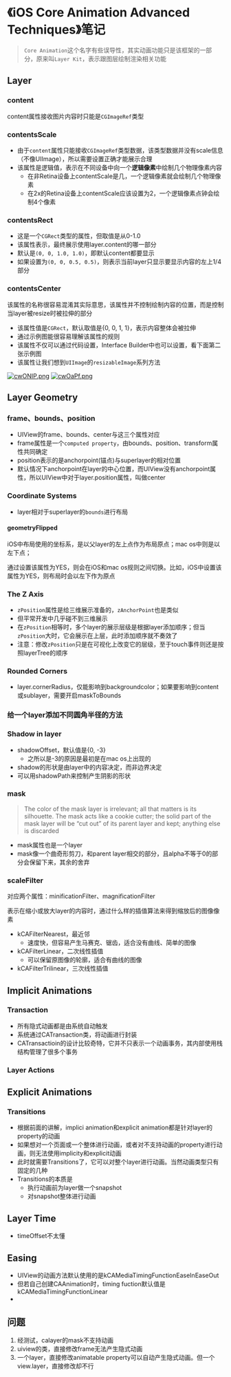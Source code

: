 # 《iOS Core Animation Advanced Techniques》笔记

> `Core Animation`这个名字有些误导性，其实动画功能只是该框架的一部分，原来叫`Layer Kit`，表示跟图层绘制渲染相关功能

## Layer

### content
content属性接收图片内容时只能是`CGImageRef`类型

### contentsScale
- 由于`content`属性只能接收`CGImageRef`类型数据，该类型数据并没有scale信息（不像UIImage），所以需要设置正确才能展示合理
- 该属性是逻辑值，表示在不同设备中向一个**逻辑像素**中绘制几个物理像素内容
	- 在非Retina设备上contentScale是几，一个逻辑像素就会绘制几个物理像素
	- 在2x的Retina设备上contentScale应该设置为2，一个逻辑像素点钟会绘制4个像素

### contentsRect
- 这是一个`CGRect`类型的属性，但取值是从0-1.0
- 该属性表示，最终展示使用layer.content的哪一部分
- 默认是`(0, 0, 1.0, 1.0)`，即默认content都要显示
- 如果设置为`(0, 0, 0.5, 0.5)`，则表示当前layer只显示要显示内容的左上1/4部分

### contentsCenter

该属性的名称很容易混淆其实际意思，该属性并不控制绘制内容的位置，而是控制当layer被resize时被拉伸的部分

- 该属性值是`CGRect`，默认取值是{0, 0, 1, 1}，表示内容整体会被拉伸
- 通过示例图能很容易理解该属性的规则
- 该属性不仅可以通过代码设置，Interface Builder中也可以设置，看下面第二张示例图
- 该属性让我们想到`UIImage`的`resizableImage`系列方法

[![cwONIP.png](https://z3.ax1x.com/2021/04/11/cwONIP.png)](https://imgtu.com/i/cwONIP)
[![cwOaPf.png](https://z3.ax1x.com/2021/04/11/cwOaPf.png)](https://imgtu.com/i/cwOaPf)


## Layer Geometry

### frame、bounds、position
- UIView的frame、bounds、center与这三个属性对应
- frame属性是一个`computed property`，由bounds、position、transform属性共同确定
- position表示的是anchorpoint(锚点)与superlayer的相对位置
- 默认情况下anchorpoint在layer的中心位置，而UIView没有anchorpoint属性，所以UIView中对于layer.position属性，叫做center

### Coordinate Systems

- layer相对于superlayer的`bounds`进行布局

#### geometryFlipped

iOS中布局使用的坐标系，是以父layer的左上点作为布局原点；mac os中则是以左下点；

通过设置该属性为YES，则会在iOS和mac os规则之间切换。比如，iOS中设置该属性为YES，则布局时会以左下作为原点

### The Z Axis

- `zPosition`属性是给三维展示准备的，`zAnchorPoint`也是类似
- 但平常开发中几乎碰不到三维展示
- 在`zPosition`相等时，多个layer的展示层级是根据layer添加顺序；但当`zPosition`大时，它会展示在上层，此时添加顺序就不奏效了
- 注意：修改`zPosition`只是在可视化上改变它的层级，至于touch事件则还是按照layerTree的顺序

### Rounded Corners

- layer.cornerRadius，仅能影响到backgroundcolor；如果要影响到content或sublayer，需要开启maskToBounds


### 给一个layer添加不同圆角半径的方法

### Shadow in layer
- shadowOffset，默认值是{0, -3}
	- 之所以是-3的原因是最初是在mac os上出现的
- shadow的形状是由layer中的内容决定，而非边界决定
- 可以用shadowPath来控制产生阴影的形状

### mask
> The color of the mask layer is irrelevant; all that matters is its silhouette. The mask acts 
like a cookie cutter; the solid part of the mask layer will be “cut out” of its parent layer and 
kept; anything else is discarded

- mask属性也是一个layer
- mask像一个曲奇形剪刀，和parent layer相交的部分，且alpha不等于0的部分会保留下来，其余的舍弃

### scaleFilter

对应两个属性：minificationFilter、magnificationFilter

表示在缩小或放大layer的内容时，通过什么样的插值算法来得到缩放后的图像像素

- kCAFilterNearest，最近邻
	- 速度快，但容易产生马赛克、锯齿，适合没有曲线、简单的图像
- kCAFilterLinear，二次线性插值
	- 可以保留原图像的轮廓，适合有曲线的图像
- kCAFilterTrilinear，三次线性插值

## Implicit Animations

### Transaction
- 所有隐式动画都是由系统自动触发
- 系统通过CATransaction类，将动画进行封装
- CATransactioin的设计比较奇特，它并不只表示一个动画事务，其内部使用栈结构管理了很多个事务

### Layer Actions

## Explicit Animations

### Transitions

- 根据前面的讲解，implici animation和explicit animation都是针对layer的property的动画
- 如果想对一个页面或一个整体进行动画，或者对不支持动画的property进行动画，则无法使用implicity和explicit动画
- 此时就需要Transitions了，它可以对整个layer进行动画。当然动画类型只有固定的几种
- Transitions的本质是
	- 执行动画前为layer做一个snapshot
	- 对snapshot整体进行动画

## Layer Time
- timeOffset不太懂

## Easing
- UIView的动画方法默认使用的是kCAMediaTimingFunctionEaseInEaseOut
- 但若自己创建CAAnimation时，timing fuction默认值是kCAMediaTimingFunctionLinear
- 

## 问题
1. 经测试，calayer的mask不支持动画
2. uiview的类，直接修改frame无法产生隐式动画
3. 一个layer，直接修改animatable property可以自动产生隐式动画。但一个view.layer，直接修改却不行



 